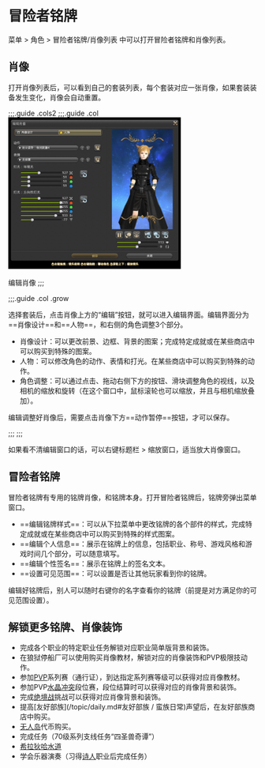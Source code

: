 # 冒险者铭牌

菜单 > 角色 > 冒险者铭牌/肖像列表 中可以打开冒险者铭牌和肖像列表。

## 肖像

打开肖像列表后，可以看到自己的套装列表，每个套装对应一张肖像，如果套装装备发生变化，肖像会自动重置。

;;;.guide .cols2
;;;.guide .col
<img src="./social.assets/portrait.png" width="350px" />

编辑肖像
;;;

;;;.guide .col .grow

选择套装后，点击肖像上方的“编辑”按钮，就可以进入编辑界面。编辑界面分为==肖像设计==和==人物==，和右侧的角色调整3个部分。

* 肖像设计：可以更改前景、边框、背景的图案；完成特定成就或在某些商店中可以购买到特殊的图案。
* 人物：可以修改角色的动作、表情和打光。在某些商店中可以购买到特殊的动作。
* 角色调整：可以通过点击、拖动右侧下方的按钮、滑块调整角色的视线，以及相机的缩放和旋转（在这个窗口中，鼠标滚轮也可以缩放，并且与相机缩放叠加）。

编辑调整好肖像后，需要点击肖像下方==动作暂停==按钮，才可以保存。

;;;
;;;

如果看不清编辑窗口的话，可以右键标题栏 > 缩放窗口，适当放大肖像窗口。

## 冒险者铭牌

冒险者铭牌有专用的铭牌肖像，和铭牌本身。打开冒险者铭牌后，铭牌旁弹出菜单窗口。

* ==编辑铭牌样式==：可以从下拉菜单中更改铭牌的各个部件的样式，完成特定成就或在某些商店中可以购买到特殊的样式图案。
* ==编辑个人信息==：展示在铭牌上的信息，包括职业、称号、游戏风格和游戏时间几个部分，可以随意填写。
* ==编辑个性签名==：展示在铭牌上的签名文本。
* ==设置可见范围==：可以设置是否让其他玩家看到你的铭牌。

编辑好铭牌后，别人可以随时右键你的名字查看你的铭牌（前提是对方满足你的可见范围设置）。

## 解锁更多铭牌、肖像装饰

* 完成各个职业的特定职业任务解锁对应职业简单版背景和装饰。
* 在狼狱停船厂可以使用<item name="战利水晶" />购买肖像教材，解锁对应的肖像装饰和PVP极限技动作。
* 参加[PVP](/topic/pvp.md)系列赛（通行证），到达指定系列赛等级可以获得对应肖像教材。
* 参加PVP[水晶冲突](/topic/crystallineconflict.md)段位赛，段位结算时可以获得对应的肖像背景和装饰。
* 完成[绝境战](/topic/raid.md)挑战可以获得对应肖像背景和装饰。
* 提高[友好部族](/topic/daily.md#友好部族 / 蛮族日常)声望后，在友好部族商店中购买。
* [无人岛](/topic/island.md)代币购买。
* 完成任务<quest name="犹如春夜一梦" type="plus" />（70级系列支线任务“四圣兽奇谭”）
* [希拉狄哈水道](/topic/subterrane.md)
* 学会乐器演奏（习得[诗人](/job/bard.md)职业后完成<quest name="演奏心中的旋律" type="plus" />任务）
<!--* 宠物对应肖像装饰-->